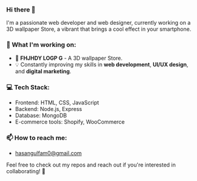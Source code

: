 ### Hi there 👋

I'm a passionate web developer and web designer, currently working on a 3D wallpaper Store, a vibrant that brings a cool effect in your smartphone. 

### 🚀 What I'm working on:
- 🌱 **FHJHDY LOGP G** - A 3D wallpaper Store.
- 💡 Constantly improving my skills in **web development**, **UI/UX design**, and **digital marketing**.
  
### 💻 Tech Stack:
- Frontend: HTML, CSS, JavaScript
- Backend: Node.js, Express
- Database: MongoDB
- E-commerce tools: Shopify, WooCommerce

### 📫 How to reach me:
- [hasangulfam0@gmail.com](mailto:hasangulfam0@gmail.com)

Feel free to check out my repos and reach out if you're interested in collaborating! 🤝


<!---
gulfamhasan0/gulfamhasan0 is a ✨ special ✨ repository because its `README.md` (this file) appears on your GitHub profile.
You can click the Preview link to take a look at your changes.
--->
